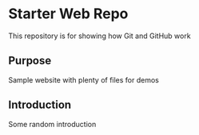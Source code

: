 # Starter Web Repo

This repository is for showing how Git and GitHub work

## Purpose

Sample website with plenty of files for demos

## Introduction
Some random introduction
